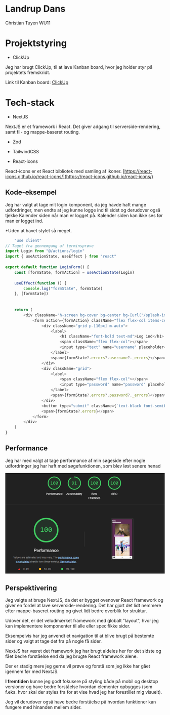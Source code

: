 # Landrup Dans

Christian Tuyen
WU11

# Projektstyring
* ClickUp

Jeg har brugt ClickUp, til at lave Kanban board, hvor jeg holder styr på projektets fremskridt.

Link til Kanban board: [ClickUp](https://sharing.clickup.com/9015153140/b/h/4-90152965087-2/4fb77f1f81e2068)

# Tech-stack

* NextJS

NextJS er et framework i React. Det giver adgang til serverside-rendering, samt fil- og mappe-baseret routing. 
* Zod
* TailwindCSS
 

* React-icons

React-icons er et React bibliotek med samling af ikoner.
[https://react-icons.github.io/react-icons/](https://react-icons.github.io/react-icons/)

## Kode-eksempel

Jeg har valgt at tage mit login komponent, da jeg havde haft mange udfordringer, men endte at jeg kunne logge ind til sidst og derudover også tjekke Kalender siden når man er logget på. Kalender siden kan ikke ses før man er logget ind. 

*Uden at havet stylet så meget. 
```javascript
    "use client"
// Taget fra gennemgang af terminsprøve
import Login from "@/actions/login"
import { useActionState, useEffect } from "react"

export default function LoginForm() {
    const [formState, formAction] = useActionState(Login)

    useEffect(function () {
        console.log("formState", formState)
    }, [formState])


    return (
        <div className="h-screen bg-cover bg-center bg-[url('/splash-image.jpg')]">
            <form action={formAction} className="flex flex-col items-center h-screen">
                <div className="grid p-[10px] m-auto">
                    <label>
                        <h1 className="font-bold text-md">Log ind</h1>
                        <span className="flex flex-col"></span>
                        <input type="text" name="username" placeholder="brugernavn" className="w-[100%] h-12 p-2 text-base" />
                    </label>
                    <span>{formState?.errors?.username?._errors}</span>
                </div>
                <div className="grid">
                    <label>
                        <span className="flex flex-col"></span>
                        <input type="password" name="password" placeholder="password" className="w-[100%] h-12 p-2 text-base" />
                    </label>
                    <span>{formState?.errors?.password?._errors}</span>
                </div>
                <button type="submit" className={`text-black font-semibold w-full px-4 py-2 bg-[#5E2E53] w-[40%] h-10 text-white rounded-md`}>Log ind</button>
                <span>{formState?.errors}</span>
            </form>
        </div>
    )
}
```

## Performance

Jeg har med valgt at tage performance af min søgeside efter nogle udfordringer jeg har haft med søgefunktionen, som blev løst senere henad 

<img src="./public/Lighthouse_screenshot_sogefelt(Performance).png">

## Perspektivering
Jeg valgte at bruge NextJS, da det er bygget ovenover React framework og giver en fordel at lave serverside-rendering. Det har gjort det lidt nemmere efter mappe-baseret routing og givet lidt bedre overblik for struktur.

Udover det, er det veludmærket framework med globalt "layout", hvor jeg kan implementere komponenter til alle eller specifikke sider. 

Eksempelvis har jeg anvendt et navigation til at blive brugt på bestemte sider og valgt at tage det fra på nogle få sider.

NextJS har været det framework jeg har brugt aldeles her for det sidste og fået bedre forståelse end da jeg brugte React framework alene.

Der er stadig mere jeg gerne vil prøve og forstå som jeg ikke har gået igennem før med NextJS.

**I fremtiden** kunne jeg godt fokusere på styling både på mobil og desktop versioner og have bedre forståelse hvordan elementer opbygges (som f.eks. hvor skal der styles fra for at vise hvad jeg har forestillet mig visuelt).


Jeg vil derudover også have bedre forståelse på hvordan funktioner kan fungere med hinanden mellem sider. 